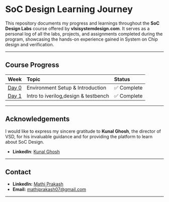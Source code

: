 # SoC Design Learning Journey

This repository documents my progress and learnings throughout the **SoC Design Labs** course offered by **vlsisystemdesign.com**. It serves as a personal log of all the labs, projects, and assignments completed during the program, showcasing the hands-on experience gained in System on Chip design and verification.

---

## Course Progress

| Week   | Topic                                | Status      |
| :----- | :----------------------------------- | :---------- |
| [Day 0](Week0/README.md) | Environment Setup & Introduction| ✅ Complete |
| [Day 1](Week1/day1.md) | Intro to iverilog,design & testbench | ✅ Complete |

---

## Acknowledgements

I would like to express my sincere gratitude to **Kunal Ghosh**, the director of VSD, for his invaluable guidance and for providing the platform to learn about SoC Design.

- **LinkedIn**: [Kunal Ghosh](https://www.linkedin.com/in/kunal-ghosh-vlsisystemdesign-com-28084836/)

---

## Contact

- **LinkedIn:** [Mathi Prakash](https://www.linkedin.com/in/mathiprakash07/)
- **Email:** [mathiprakash07@gmail.com](mathiprakash07@gmail.com)

---
